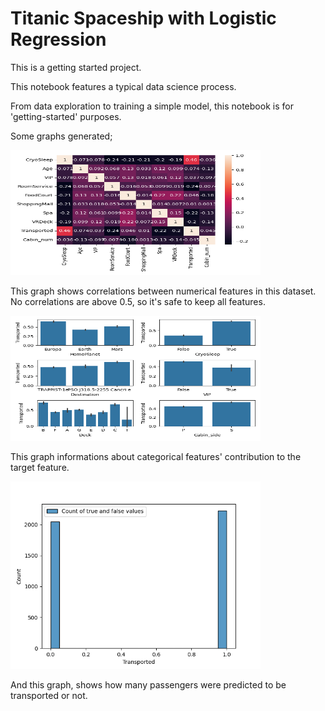 # Titanic Spaceship with Logistic Regression

This is a getting started project. 

This notebook features a typical data science process.

From data exploration to training a simple model, this notebook is for 'getting-started' purposes.

Some graphs generated; 

<img src="graphs/train_features_corr.png" width="400" height="200" alt="Train features correlation">

This graph shows correlations between numerical features in this dataset. No correlations are above 0.5, so it's safe to keep all features.

<img src="graphs/categorical_features_vs_target.png" width="400" height="200" alt="Categorical features vs target">

This graph informations about categorical features' contribution to the target feature.

<img src="graphs/predicted_transports.png" width="400" heigh="200" alt="Predicted Transporting">

And this graph, shows how many passengers were predicted to be transported or not. 

